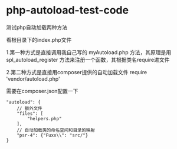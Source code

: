 # php-autoload-test-code
测试php自动加载两种方法

看根目录下的index.php文件

1.第一种方式是直接调用我自己写的 myAutoload.php 方法，其原理是用 spl_autoload_register 方法来注册一个函数，其根据类名require进文件

2.第二种方式是直接用composer提供的自动加载文件
require 'vendor/autoload.php'

需要在composer.json配置一下
```
"autoload": {
    // 额外文件
    "files": [
        "helpers.php"
    ],
    // 自动加载类的命名空间和目录的映射
    "psr-4": {"Fuxx\\": "src/"}
}
```
